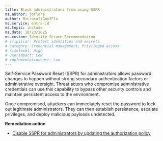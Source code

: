 ```yaml
---
title: Block administrators from using SSPR  
ms.author: joflore
author: MicrosoftGuyJFlo
ms.service: entra-id
ms.topic: include
ms.date: 10/23/2025
ms.custom: Identity-Secure-Recommendation
# sfipillar: Protect identities and secrets
# category: Credential management, Privileged access
# risklevel: High
# userimpact: Low
# implementationcost: Low
---
```

Self-Service Password Reset (SSPR) for administrators allows password changes to happen without strong secondary authentication factors or administrative oversight. Threat actors who compromise administrative credentials can use this capability to bypass other security controls and maintain persistent access to the environment.

Once compromised, attackers can immediately reset the password to lock out legitimate administrators. They can then establish persistence, escalate privileges, and deploy malicious payloads undetected.

**Remediation action**

- [Disable SSPR for administrators by updating the authorization policy](/entra/identity/authentication/concept-sspr-policy#administrator-reset-policy-differences)  
